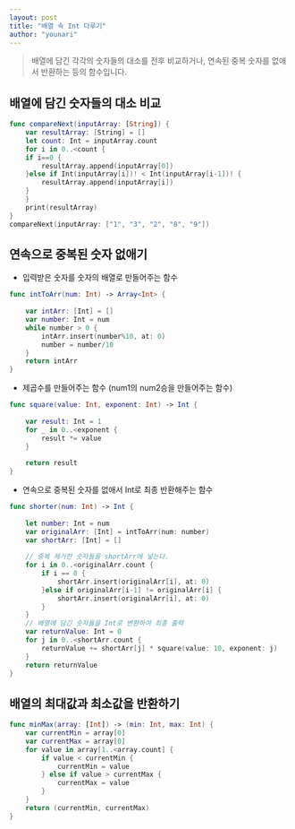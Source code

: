```yaml
---
layout: post
title: "배열 속 Int 다루기"
author: "younari"
---
```


> 배열에 담긴 각각의 숫자들의 대소를 전후 비교하거나, 연속된 중복 숫자를 없애서 반환하는 등의 함수입니다.

## 배열에 담긴 숫자들의 대소 비교

```swift
func compareNext(inputArray: [String]) {
    var resultArray: [String] = []
    let count: Int = inputArray.count
    for i in 0..<count {
    if i==0 {
		resultArray.append(inputArray[0])
	}else if Int(inputArray[i])! < Int(inputArray[i-1])! {
        resultArray.append(inputArray[i])
	}
    }
	print(resultArray)
}
compareNext(inputArray: ["1", "3", "2", "8", "9"])
```

## 연속으로 중복된 숫자 없애기
- 입력받은 숫자를 숫자의 배열로 만들어주는 함수

```swift
func intToArr(num: Int) -> Array<Int> {
    
    var intArr: [Int] = []
    var number: Int = num
    while number > 0 {
        intArr.insert(number%10, at: 0)
        number = number/10
    }
    return intArr
}
```
- 제곱수를 만들어주는 함수 (num1의 num2승을 만들어주는 함수)

```swift
func square(value: Int, exponent: Int) -> Int {
    
    var result: Int = 1
    for _ in 0..<exponent {
        result *= value
    }
    
    return result
}
```

- 연속으로 중복된 숫자를 없애서 Int로 최종 반환해주는 함수

```swift
func shorter(num: Int) -> Int {
    
    let number: Int = num
    var originalArr: [Int] = intToArr(num: number)
    var shortArr: [Int] = []
    
    // 중복 제거한 숫자들을 shortArr에 넣는다.
    for i in 0..<originalArr.count {
        if i == 0 {
            shortArr.insert(originalArr[i], at: 0)
        }else if originalArr[i-1] != originalArr[i] {
            shortArr.insert(originalArr[i], at: 0)
        }
    }
    // 배열에 담긴 숫자들을 Int로 변환하여 최종 출력
    var returnValue: Int = 0
    for j in 0..<shortArr.count {
        returnValue += shortArr[j] * square(value: 10, exponent: j)
    }
    return returnValue
}
```

## 배열의 최대값과 최소값을 반환하기

```swift
func minMax(array: [Int]) -> (min: Int, max: Int) {
    var currentMin = array[0]
    var currentMax = array[0]
    for value in array[1..<array.count] {
        if value < currentMin {
            currentMin = value
        } else if value > currentMax {
            currentMax = value
        }
    }
    return (currentMin, currentMax)
}
```
